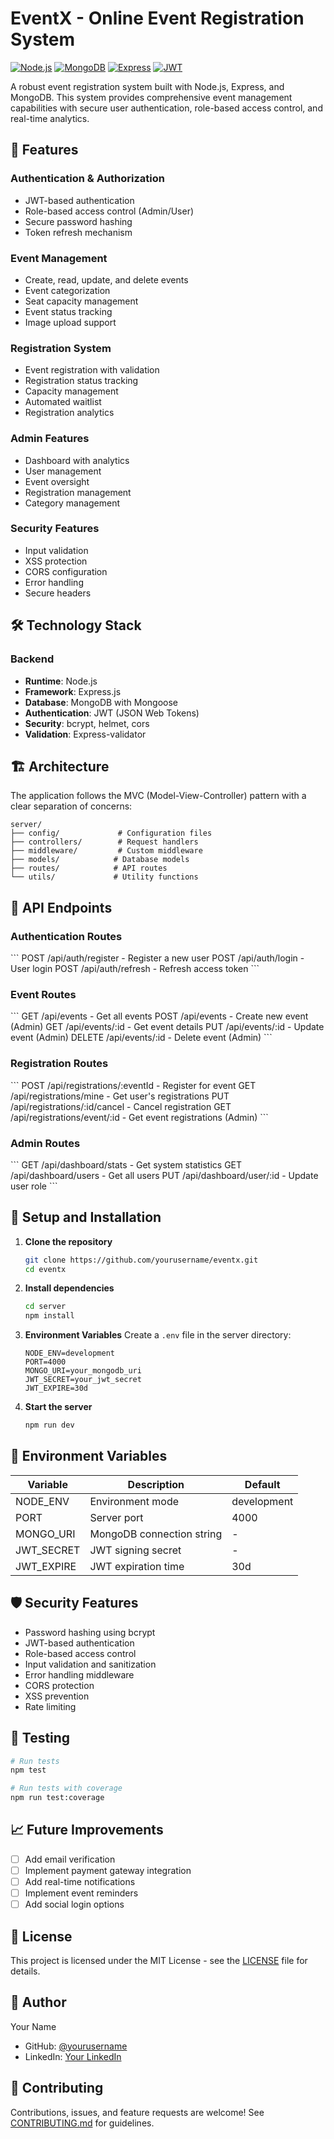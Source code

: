 # EventX - Online Event Registration System

[![Node.js](https://img.shields.io/badge/Node.js-v16+-green.svg)](https://nodejs.org)
[![MongoDB](https://img.shields.io/badge/MongoDB-v4.4+-darkgreen.svg)](https://www.mongodb.com)
[![Express](https://img.shields.io/badge/Express-v4.17+-blue.svg)](https://expressjs.com)
[![JWT](https://img.shields.io/badge/JWT-Authentication-red.svg)](https://jwt.io)

A robust event registration system built with Node.js, Express, and MongoDB. This system provides comprehensive event management capabilities with secure user authentication, role-based access control, and real-time analytics.

## 🚀 Features

### Authentication & Authorization
- JWT-based authentication
- Role-based access control (Admin/User)
- Secure password hashing
- Token refresh mechanism

### Event Management
- Create, read, update, and delete events
- Event categorization
- Seat capacity management
- Event status tracking
- Image upload support

### Registration System
- Event registration with validation
- Registration status tracking
- Capacity management
- Automated waitlist
- Registration analytics

### Admin Features
- Dashboard with analytics
- User management
- Event oversight
- Registration management
- Category management

### Security Features
- Input validation
- XSS protection
- CORS configuration
- Error handling
- Secure headers

## 🛠️ Technology Stack

### Backend
- **Runtime**: Node.js
- **Framework**: Express.js
- **Database**: MongoDB with Mongoose
- **Authentication**: JWT (JSON Web Tokens)
- **Security**: bcrypt, helmet, cors
- **Validation**: Express-validator

## 🏗️ Architecture

The application follows the MVC (Model-View-Controller) pattern with a clear separation of concerns:

```
server/
├── config/             # Configuration files
├── controllers/        # Request handlers
├── middleware/         # Custom middleware
├── models/            # Database models
├── routes/            # API routes
└── utils/             # Utility functions
```

## 🚦 API Endpoints

### Authentication Routes
\`\`\`
POST /api/auth/register   - Register a new user
POST /api/auth/login      - User login
POST /api/auth/refresh    - Refresh access token
\`\`\`

### Event Routes
\`\`\`
GET    /api/events          - Get all events
POST   /api/events          - Create new event (Admin)
GET    /api/events/:id      - Get event details
PUT    /api/events/:id      - Update event (Admin)
DELETE /api/events/:id      - Delete event (Admin)
\`\`\`

### Registration Routes
\`\`\`
POST   /api/registrations/:eventId    - Register for event
GET    /api/registrations/mine        - Get user's registrations
PUT    /api/registrations/:id/cancel  - Cancel registration
GET    /api/registrations/event/:id   - Get event registrations (Admin)
\`\`\`

### Admin Routes
\`\`\`
GET    /api/dashboard/stats     - Get system statistics
GET    /api/dashboard/users     - Get all users
PUT    /api/dashboard/user/:id  - Update user role
\`\`\`

## 🔧 Setup and Installation

1. **Clone the repository**
   ```bash
   git clone https://github.com/yourusername/eventx.git
   cd eventx
   ```

2. **Install dependencies**
   ```bash
   cd server
   npm install
   ```

3. **Environment Variables**
   Create a `.env` file in the server directory:
   ```env
   NODE_ENV=development
   PORT=4000
   MONGO_URI=your_mongodb_uri
   JWT_SECRET=your_jwt_secret
   JWT_EXPIRE=30d
   ```

4. **Start the server**
   ```bash
   npm run dev
   ```

## 🔑 Environment Variables

| Variable    | Description                | Default     |
|------------|----------------------------|-------------|
| NODE_ENV   | Environment mode           | development |
| PORT       | Server port                | 4000        |
| MONGO_URI  | MongoDB connection string  | -           |
| JWT_SECRET | JWT signing secret         | -           |
| JWT_EXPIRE | JWT expiration time        | 30d         |

## 🛡️ Security Features

- Password hashing using bcrypt
- JWT-based authentication
- Role-based access control
- Input validation and sanitization
- Error handling middleware
- CORS protection
- XSS prevention
- Rate limiting

## 🧪 Testing

```bash
# Run tests
npm test

# Run tests with coverage
npm run test:coverage
```

## 📈 Future Improvements

- [ ] Add email verification
- [ ] Implement payment gateway integration
- [ ] Add real-time notifications
- [ ] Implement event reminders
- [ ] Add social login options

## 📄 License

This project is licensed under the MIT License - see the [LICENSE](LICENSE) file for details.

## 👤 Author

Your Name
- GitHub: [@yourusername](https://github.com/yourusername)
- LinkedIn: [Your LinkedIn](https://linkedin.com/in/yourprofile)

## 🤝 Contributing

Contributions, issues, and feature requests are welcome! See [CONTRIBUTING.md](CONTRIBUTING.md) for guidelines.